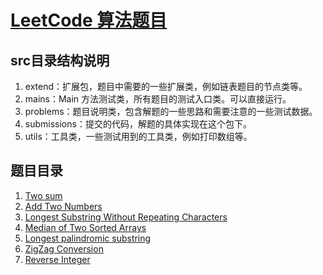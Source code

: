 # [LeetCode 算法题目](https://github.com/zdRan/leetcode)
## src目录结构说明
1. extend：扩展包，题目中需要的一些扩展类，例如链表题目的节点类等。
2. mains：Main 方法测试类，所有题目的测试入口类。可以直接运行。
3. problems：题目说明类，包含解题的一些思路和需要注意的一些测试数据。
4. submissions：提交的代码，解题的具体实现在这个包下。
5. utils：工具类，一些测试用到的工具类，例如打印数组等。
## 题目目录
1. [Two sum](./src/com/leetcode/problems/TwoSum.md)
2. [Add Two Numbers](./src/com/leetcode/problems/AddTwoNumbers.md)
3. [Longest Substring Without Repeating Characters](./src/com/leetcode/problems/LongestSubstring.md)
4. [Median of Two Sorted Arrays](./src/com/leetcode/problems/MedianofTwoSortedArrays.md)
5. [Longest palindromic substring](./src/com/leetcode/problems/LongestPalindromicSubstring.md)
6. [ZigZag Conversion](./src/com/leetcode/problems/ZigZagConversion.md)
6. [Reverse Integer](./src/com/leetcode/problems/ReverseInteger.md)

